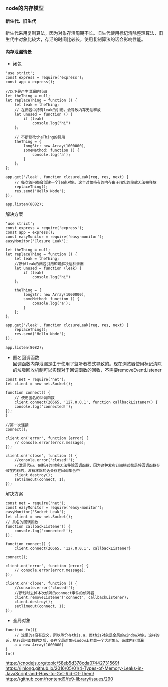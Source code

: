 ### node的内存模型
#### 新生代、旧生代
新生代采用复制算法，因为对象存活周期不长。旧生代使用标记清除整理算法，旧生代中对象比较大，存活的时间比较长，使用复制算法的话会影响性能。

#### 内存泄漏情景
+ 闭包
```
'use strict';
const express = require('express');
const app = express();

//以下是产生泄漏的代码
let theThing = null;
let replaceThing = function () {
    let leak = theThing;
    // 在闭包中持有leak的引用，会导致内存无法释放
    let unused = function () {
        if (leak)
            console.log("hi")
    };
    
    // 不断修改theThing的引用
    theThing = {
        longStr: new Array(1000000),
        someMethod: function () {
            console.log('a');
        }
    };
};

app.get('/leak', function closureLeak(req, res, next) {
    // 每次访问都会创建一个leak对象，这个对象持有的内存由于闭包的缘故无法被释放
    replaceThing();
    res.send('Hello Node');
});

app.listen(8082);
```
解决方案
```
'use strict';
const express = require('express');
const app = express();
const easyMonitor = require('easy-monitor');
easyMonitor('Closure Leak');

let theThing = null;
let replaceThing = function () {
    let leak = theThing;
    //断掉leak的闭包引用即可解决这种泄漏
    let unused = function (leak) {
        if (leak)
            console.log("hi")
    };

    theThing = {
        longStr: new Array(1000000),
        someMethod: function () {
            console.log('a');
        }
    };
};

app.get('/leak', function closureLeak(req, res, next) {
    replaceThing();
    res.send('Hello Node');
});

app.listen(8082);
```
+ 匿名回调函数<br/>
回调函数内存泄漏是由于使用了监听者模式导致的。现在浏览器使用标记清除的垃圾回收机制可以实现对于回调函数的回收，不需要removeEventListener
```
const net = require('net');
let client = new net.Socket();

function connect() {
    // 使用匿名的回调函数
    client.connect(26665, '127.0.0.1', function callbackListener() {
    console.log('connected!');
});
}

//第一次连接
connect();

client.on('error', function (error) {
    // console.error(error.message);
});

client.on('close', function () {
    //console.error('closed!');
    //泄漏代码，在断开的时候无法移除回调函数，因为这种发布订阅模式都是将回调函数存储在内存的，没有移除的话会存在回调集合中
    client.destroy();
    setTimeout(connect, 1);
});
```
解决方案
```
const net = require('net');
const easyMonitor = require('easy-monitor');
easyMonitor('Socket Leak');
let client = new net.Socket();
// 具名的回调函数
function callbackListener() {
    console.log('connected!');
});

function connect() {
    client.connect(26665, '127.0.0.1', callbackListener}

connect();

client.on('error', function (error) {
    // console.error(error.message);
});

client.on('close', function () {
    //console.error('closed!');
    //断线时去掉本次侦听的connect事件的侦听器
    client.removeListener('connect', callbackListener);
    client.destroy();
    setTimeout(connect, 1);
});
```
+ 全局对象
```
function fn(){
    // 这里的a没有定义，所以等价与this.a，而this对象是全局的window对象，这样的话，执行调用函数的之后，会在全局对象window上挂载一个大对象a，造成内存泄漏
    a = new Array(1000000)
}
fn()
```
<a>https://cnodejs.org/topic/58eb5d378cda07442731569f</a><br/>
<a>https://jinlong.github.io/2016/05/01/4-Types-of-Memory-Leaks-in-JavaScript-and-How-to-Get-Rid-Of-Them/</a><br/>
<a>https://github.com/frontend9/fe9-library/issues/290</a><br/>
